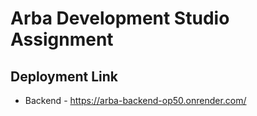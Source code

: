 # Arba Development Studio Assignment

## Deployment Link

- Backend - https://arba-backend-op50.onrender.com/
